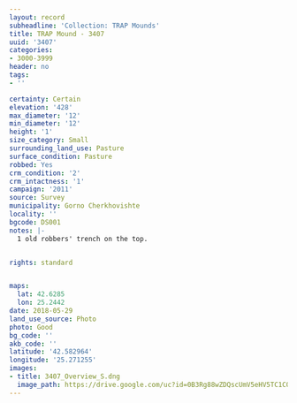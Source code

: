 ```yaml
---
layout: record
subheadline: 'Collection: TRAP Mounds'
title: TRAP Mound - 3407
uuid: '3407'
categories:
- 3000-3999
header: no
tags:
- ''

certainty: Certain
elevation: '428'
max_diameter: '12'
min_diameter: '12'
height: '1'
size_category: Small
surrounding_land_use: Pasture
surface_condition: Pasture
robbed: Yes
crm_condition: '2'
crm_intactness: '1'
campaign: '2011'
source: Survey
municipality: Gorno Cherkhovishte
locality: ''
bgcode: DS001
notes: |-
  1 old robbers' trench on the top.


rights: standard


maps:
  lat: 42.6285
  lon: 25.2442
date: 2018-05-29
land_use_source: Photo
photo: Good
bg_code: ''
akb_code: ''
latitude: '42.582964'
longitude: '25.271255'
images:
- title: 3407_Overview_S.dng
  image_path: https://drive.google.com/uc?id=0B3Rg88wZDQscUmV5eHV5TC1COXc
---
```

